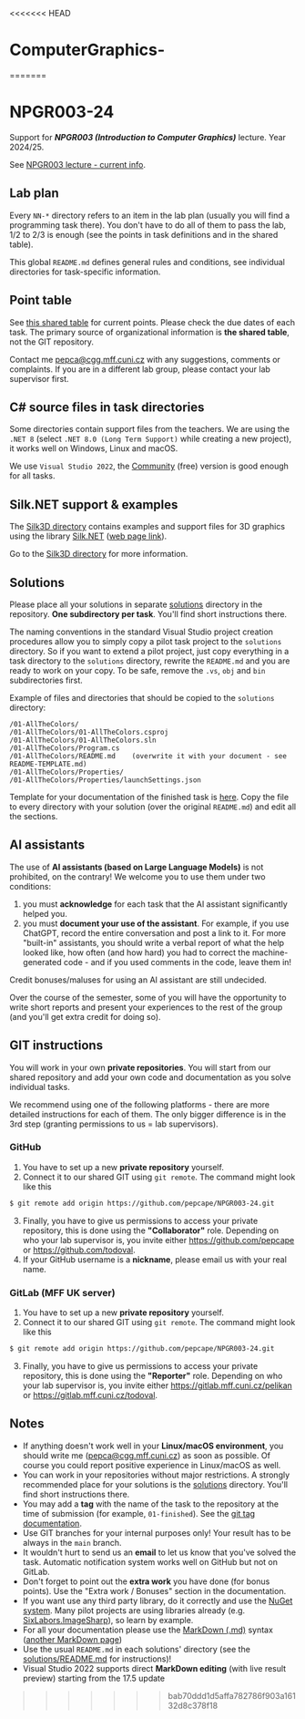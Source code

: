 <<<<<<< HEAD
# ComputerGraphics-
=======
# NPGR003-24
Support for ***NPGR003 (Introduction to Computer Graphics)*** lecture.
Year 2024/25.

See [NPGR003 lecture - current info](https://cgg.mff.cuni.cz/~pepca/lectures/npgr003.current.cz.php).

## Lab plan
Every `NN-*` directory refers to an item in the lab plan
(usually you will find a programming task there). You don't have
to do all of them to pass the lab, 1/2 to 2/3 is enough (see the
points in task definitions and in the shared table).

This global `README.md` defines general rules and conditions,
see individual directories for task-specific information.

## Point table
See [this shared table](https://docs.google.com/spreadsheets/d/11OnE4a-b27eOJ00pfbsYOk7uSdr0hzKrELs_vFG3a_Q/edit?usp=sharing)
for current points. Please check the due dates of each task.
The primary source of organizational information is **the shared table**, not
the GIT repository.

Contact me <pepca@cgg.mff.cuni.cz> with any suggestions, comments or
complaints. If you are in a different lab group, please contact your
lab supervisor first.

## C# source files in task directories
Some directories contain support files from the teachers. We are using the `.NET 8`
(select `.NET 8.0 (Long Term Support)` while creating a new project),
it works well on Windows, Linux and macOS.

We use `Visual Studio 2022`, the [Community](https://visualstudio.microsoft.com/vs/community/)
(free) version is good enough for all tasks.

## Silk.NET support & examples
The [Silk3D directory](Silk3D/README.md) contains examples and support files for
3D graphics using the library [Silk.NET](https://github.com/dotnet/Silk.NET/tree/main)
([web page link](https://dotnet.github.io/Silk.NET/)).

Go to the [Silk3D directory](Silk3D/README.md) for more information.

## Solutions
Please place all your solutions in separate [solutions](solutions/README.md)
directory in the repository. **One subdirectory per task**.
You'll find short instructions there.

The naming conventions in the standard Visual Studio project creation procedures
allow you to simply copy a pilot task project to the `solutions` directory.
So if you want to extend a pilot project, just copy everything in a task directory
to the `solutions` directory, rewrite the `README.md` and you are ready
to work on your copy. To be safe, remove the `.vs`,
`obj` and `bin` subdirectories first.

Example of files and directories that should be copied to the `solutions` directory:
```
/01-AllTheColors/
/01-AllTheColors/01-AllTheColors.csproj
/01-AllTheColors/01-AllTheColors.sln
/01-AllTheColors/Program.cs
/01-AllTheColors/README.md    (overwrite it with your document - see README-TEMPLATE.md)
/01-AllTheColors/Properties/
/01-AllTheColors/Properties/launchSettings.json
```

Template for your documentation of the finished task is [here](solutions/README-TEMPLATE.md). Copy
the file to every directory with your solution (over the original `README.md`) and
edit all the sections.

## AI assistants
The use of **AI assistants (based on Large Language Models)** is not prohibited,
on the contrary! We welcome you to use them under two conditions:
1. you must **acknowledge** for each task that the AI assistant significantly
   helped you.
2. you must **document your use of the assistant**. For example, if you use
   ChatGPT, record the entire conversation and post a link to it.
   For more "built-in" assistants, you should write a verbal report of
   what the help looked like, how often (and how hard) you had to
   correct the machine-generated code - and if you used comments in
   the code, leave them in!

Credit bonuses/maluses for using an AI assistant are still undecided.

Over the course of the semester, some of you will have the opportunity
to write short reports and present your experiences to the rest of the
group (and you'll get extra credit for doing so).

## GIT instructions
You will work in your own **private repositories**.
You will start from our shared repository and add your own code and
documentation as you solve individual tasks.

We recommend using one of the following platforms - there are more
detailed instructions for each of them. The only bigger difference
is in the 3rd step (granting permissions to us = lab supervisors).

### GitHub
1. You have to set up a new **private repository** yourself.
2. Connect it to
our shared GIT using `git remote`. The command might look like this
```bash
$ git remote add origin https://github.com/pepcape/NPGR003-24.git
```
3. Finally, you have to give us permissions to access your private
repository, this is done using the **"Collaborator"** role.
Depending on who your lab supervisor is, you invite either
https://github.com/pepcape or
https://github.com/todoval.
4. If your GitHub username is a **nickname**, please email us with your
real name.

### GitLab (MFF UK server)
1. You have to set up a new **private repository** yourself.
2. Connect it to
our shared GIT using `git remote`. The command might look like this
```bash
$ git remote add origin https://github.com/pepcape/NPGR003-24.git
```
3. Finally, you have to give us permissions to access your private
repository, this is done using the **"Reporter"** role.
Depending on who your lab supervisor is, you invite either
https://gitlab.mff.cuni.cz/pelikan or
https://gitlab.mff.cuni.cz/todoval.

## Notes
* If anything doesn't work well in your **Linux/macOS environment**,
  you should write me (<pepca@cgg.mff.cuni.cz>) as soon as possible.
  Of course you could report positive experience in Linux/macOS as well.
* You can work in your repositories without major restrictions.
  A strongly recommended place for your solutions is the [solutions](solutions/README.md)
  directory. You'll find short instructions there.
* You may add a **tag** with the name of the task to the repository
  at the time of submission (for example, `01-finished`).
  See the [git tag documentation](https://git-scm.com/book/en/v2/Git-Basics-Tagging).
* Use GIT branches for your internal purposes only! Your result has to be always
  in the `main` branch.
* It wouldn't hurt to send us an **email** to let us know that you've solved the task.
  Automatic notification system works well on GitHub but not on GitLab.
* Don't forget to point out the **extra work** you have done (for bonus points).
  Use the "Extra work / Bonuses" section in the documentation.
* If you want use any third party library, do it correctly and use the
  [NuGet system](https://www.nuget.org/). Many pilot projects are
  using libraries already (e.g. [SixLabors.ImageSharp](https://www.nuget.org/packages/SixLabors.ImageSharp)),
  so learn by example.
* For all your documentation please
  use the [MarkDown (.md)](https://docs.github.com/en/get-started/writing-on-github/getting-started-with-writing-and-formatting-on-github/basic-writing-and-formatting-syntax)
  syntax ([another MarkDown page](https://www.markdownguide.org/basic-syntax/))
* Use the usual `README.md` in each solutions' directory (see the
  [solutions/README.md](solutions/README.md) for instructions)!
* Visual Studio 2022 supports direct **MarkDown editing** (with live
  result preview) starting from the 17.5 update
>>>>>>> bab70ddd1d5affa782786f903a16132d8c378f18
